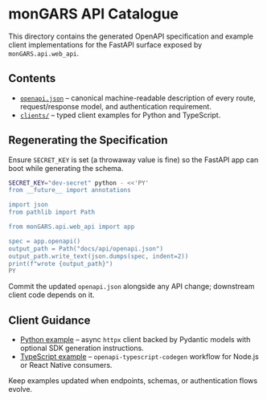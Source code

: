 # monGARS API Catalogue

This directory contains the generated OpenAPI specification and example client
implementations for the FastAPI surface exposed by `monGARS.api.web_api`.

## Contents
- [`openapi.json`](openapi.json) – canonical machine-readable description of
  every route, request/response model, and authentication requirement.
- [`clients/`](clients) – typed client examples for Python and TypeScript.

## Regenerating the Specification
Ensure `SECRET_KEY` is set (a throwaway value is fine) so the FastAPI app can
boot while generating the schema.

```bash
SECRET_KEY="dev-secret" python - <<'PY'
from __future__ import annotations

import json
from pathlib import Path

from monGARS.api.web_api import app

spec = app.openapi()
output_path = Path("docs/api/openapi.json")
output_path.write_text(json.dumps(spec, indent=2))
print(f"wrote {output_path}")
PY
```

Commit the updated `openapi.json` alongside any API change; downstream client
code depends on it.

## Client Guidance
- [Python example](clients/python.md) – async `httpx` client backed by Pydantic
  models with optional SDK generation instructions.
- [TypeScript example](clients/typescript.md) – `openapi-typescript-codegen`
  workflow for Node.js or React Native consumers.

Keep examples updated when endpoints, schemas, or authentication flows evolve.
